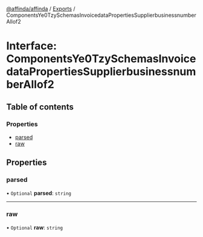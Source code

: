 [@affinda/affinda](../README.md) / [Exports](../modules.md) / ComponentsYe0TzySchemasInvoicedataPropertiesSupplierbusinessnumberAllof2

# Interface: ComponentsYe0TzySchemasInvoicedataPropertiesSupplierbusinessnumberAllof2

## Table of contents

### Properties

- [parsed](ComponentsYe0TzySchemasInvoicedataPropertiesSupplierbusinessnumberAllof2.md#parsed)
- [raw](ComponentsYe0TzySchemasInvoicedataPropertiesSupplierbusinessnumberAllof2.md#raw)

## Properties

### parsed

• `Optional` **parsed**: `string`

___

### raw

• `Optional` **raw**: `string`
